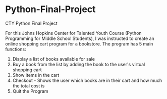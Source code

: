# Python-Final-Project
CTY Python Final Project

For this Johns Hopkins Center for Talented Youth Course (Python Programming for Middle School Students), I was instructed to create an online shopping cart program for a bookstore. The program has 5 main functions:

1. Display a list of books available for sale
2. Buy a book from the list by adding the book to the user's virtual shopping cart
3. Show items in the cart
4. Checkout - Shows the user which books are in their cart and how much the total cost is
5. Quit the Program
